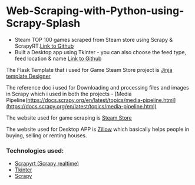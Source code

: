 # Web-Scraping-with-Python-using-Scrapy-Splash

- Steam TOP 100 games scraped from Steam store using Scrapy & ScrapyRT.[Link to Github](https://github.com/krishnakaushik25/Game-scraping-from-Steam-store)
- Built a Desktop app using Tkinter - you can also choose the feed type, feed location & name [Link to Github](https://github.com/krishnakaushik25/Web-Scraping-using-Scrapy-Tkinter-Desktop-App)

The Flask Template that i used for Game Steam Store project is [Jinja template Designer](https://jinja.palletsprojects.com/en/2.10.x/templates/)

The reference doc i used for Downloading and processing files and images in Scrapy which i used in both the projects - [Media Pipeline(https://docs.scrapy.org/en/latest/topics/media-pipeline.html](https://docs.scrapy.org/en/latest/topics/media-pipeline.html)

The website used for game scraping is [Steam Store](https://store.steampowered.com/search/?filter=topsellers)

The website used for Desktop APP is [Zillow](https://www.zillow.com/) which basically helps people in buying, selling or renting houses.


### Technologies used:

- [Scrapyrt (Scrapy realtime)](https://github.com/scrapinghub/scrapyrt)
- [Tkinter](https://docs.python.org/3/library/tkinter.html)
- [Scrapy](https://docs.scrapy.org/en/latest/)




